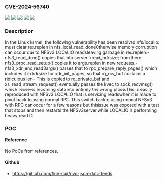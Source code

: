 ### [CVE-2024-56740](https://cve.mitre.org/cgi-bin/cvename.cgi?name=CVE-2024-56740)
![](https://img.shields.io/static/v1?label=Product&message=Linux&color=blue)
![](https://img.shields.io/static/v1?label=Version&message=&color=brightgreen)
![](https://img.shields.io/static/v1?label=Version&message=6.12%20&color=brightgreen)
![](https://img.shields.io/static/v1?label=Version&message=70ba381e1a431245c137ed597ec6a05991c79bd9%20&color=brightgreen)
![](https://img.shields.io/static/v1?label=Vulnerability&message=n%2Fa&color=blue)

### Description

In the Linux kernel, the following vulnerability has been resolved:nfs/localio: must clear res.replen in nfs_local_read_doneOtherwise memory corruption can occur due to NFSv3 LOCALIO readsleaving garbage in res.replen:- nfs3_read_done() copies that into server->read_hdrsize; from there  nfs3_proc_read_setup() copies it to args.replen in new requests.- nfs3_xdr_enc_read3args() passes that to rpc_prepare_reply_pages()  which includes it in hdrsize for xdr_init_pages, so that rq_rcv_buf  contains a ridiculous len.- This is copied to rq_private_buf and xs_read_stream_request()  eventually passes the kvec to sock_recvmsg() which receives incoming  data into entirely the wrong place.This is easily reproduced with NFSv3 LOCALIO that is servicing readswhen it is made to pivot back to using normal RPC.  This switch backto using normal NFSv3 with RPC can occur for a few reasons but thisissue was exposed with a test that stops and then restarts the NFSv3server while LOCALIO is performing heavy read IO.

### POC

#### Reference
No PoCs from references.

#### Github
- https://github.com/fkie-cad/nvd-json-data-feeds

